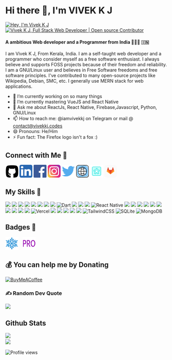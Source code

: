 # Hi there 👋, I'm VIVEK K J
[![Hey, I'm Vivek K J ](https://pimp-my-readme-next.vercel.app/api/sliding-text?emojis=1f468-200d-1f4bb&text=Hey,%20I%27m%20Vivek%20K%20J)](https://vivekkj.codes/)
[![Vivek K J, Full Stack Web Developer | Open source Contributor](https://pimp-my-readme-next.vercel.app/api/wavy-banner?subtitle=Full%20Stack%20Web%20Developer%20%7C%20Open%20source%20Contributor&title=Vivek%20K%20J)](https://vivekkj.codes)
#### A ambitious Web developer and a Programmer from India 👩🏻‍💻 🇮🇳

I am Vivek K J, From Kerala, India. I am a self-taught web developer and a programmer who consider myself as a free software enthusiast. I always believe and supports FOSS projects because of their freedom and reliability. I am a GNU/Linux user and believes in Free Software freedoms and free software principles. I've contributed to many open-source projects like Wikipedia, Debian, SMC, etc. I generally use MERN stack for web applications.

- 🔭 I’m currently working on so many things
- 🌱 I’m currently mastering VueJS and React Native
- 💬 Ask me about ReactJs, React Native, Firebase,Javascript, Python, GNU/Linux
- 📫 How to reach me: @iamvivekkj on Telegram or mail @ contact@vivekkj.codes
- 😄 Pronouns: He/Him
- ⚡ Fun fact: The Firefox logo isn't a fox :)

## Connect with Me 🔗

[<img src="assets/github.png" height='40'/>](https://github.com/vivekkj123) [<img src='assets/linkedin.png' alt='facebook' height='40'>](https://www.linkedin.com/in/iamvivekkj) [<img src='assets/facebook.png' alt='facebook' height='40'>](https://www.facebook.com/iamvivekkj)  [<img src='assets/instagram.png' alt='instagram' height='40'>](https://www.instagram.com/iamvivekkj/)  [<img src='assets/twitter.png' alt='twitter' height='40'>](https://twitter.com/iamvivekkj)  [<img src='assets/website.png' alt='website' height='40'>](https://www.vivekkj.codes)  [<img src='assets/diaspora.png' alt='diaspora' height='40'>](https://diasp.in/people/c4e6c5c034b60139369b28a1590f75bc)  [<img src='assets/gitlab.png' alt='gitlab' height='40'>](https://www.gitlab.com/vivekkj)

## My Skills 🚀

![](https://img.shields.io/badge/Linux-FCC624?style=for-the-badge&logo=linux&logoColor=black)
![](https://img.shields.io/badge/Ubuntu-E95420?style=for-the-badge&logo=ubuntu&logoColor=white)
![](https://img.shields.io/badge/Debian-A81D33?style=for-the-badge&logo=debian&logoColor=white)
![](https://img.shields.io/badge/Git-F05032?style=for-the-badge&logo=git&logoColor=white)
![](https://img.shields.io/badge/Visual_Studio_Code-0078D4?style=for-the-badge&logo=visual%20studio%20code&logoColor=white)
![](https://img.shields.io/badge/HTML5-E34F26?style=for-the-badge&logo=html5&logoColor=white)
![](https://img.shields.io/badge/CSS3-1572B6?style=for-the-badge&logo=css3&logoColor=white)
![](https://img.shields.io/badge/JavaScript-F7DF1E?style=for-the-badge&logo=javascript&logoColor=black)
![Dart](https://img.shields.io/badge/dart-%230175C2.svg?style=for-the-badge&logo=dart&logoColor=white)
![](https://img.shields.io/badge/Node.js-43853D?style=for-the-badge&logo=node.js&logoColor=white)
![](https://img.shields.io/badge/Express.js-404D59?style=for-the-badge)
![](https://img.shields.io/badge/React-20232A?style=for-the-badge&logo=react&logoColor=61DAFB)
![React Native](https://img.shields.io/badge/react_native-%2320232a.svg?style=for-the-badge&logo=react&logoColor=%2361DAFB)
![](https://img.shields.io/badge/React_Router-CA4245?style=for-the-badge&logo=react-router&logoColor=white)
![](https://img.shields.io/badge/Vue.js-35495E?style=for-the-badge&logo=vue.js&logoColor=4FC08D)
![](https://img.shields.io/badge/Redux-593D88?style=for-the-badge&logo=redux&logoColor=white)
![](https://img.shields.io/badge/Material--UI-0081CB?style=for-the-badge&logo=material-ui&logoColor=white)
![](https://img.shields.io/badge/MongoDB-4EA94B?style=for-the-badge&logo=mongodb&logoColor=white)
![](https://img.shields.io/badge/Bootstrap-563D7C?style=for-the-badge&logo=bootstrap&logoColor=white)
![](https://img.shields.io/badge/firebase-ffca28?style=for-the-badge&logo=firebase&logoColor=black)
![](https://img.shields.io/badge/Heroku-430098?style=for-the-badge&logo=heroku&logoColor=white)
![](https://img.shields.io/badge/figma-0AC97F?style=for-the-badge&logo=figma&logoColor=white)
![](https://img.shields.io/badge/Netlify-00C7B7?style=for-the-badge&logo=netlify&logoColor=white)
![Vercel](https://img.shields.io/badge/vercel-%23000000.svg?style=for-the-badge&logo=vercel&logoColor=white)
![](https://img.shields.io/badge/Markdown-000000?style=for-the-badge&logo=markdown&logoColor=white)
![](https://img.shields.io/badge/Nginx-009639?style=for-the-badge&logo=nginx&logoColor=white)
![](https://img.shields.io/badge/Python-14354C?style=for-the-badge&logo=python&logoColor=white)
![](https://img.shields.io/badge/C%2B%2B-00599C?style=for-the-badge&logo=c%2B%2B&logoColor=white)
![](https://img.shields.io/badge/Inkscape-000000?style=for-the-badge&logo=Inkscape&logoColor=white)
![TailwindCSS](https://img.shields.io/badge/tailwindcss-%2338B2AC.svg?style=for-the-badge&logo=tailwind-css&logoColor=white)
![SQLite](https://img.shields.io/badge/sqlite-%2307405e.svg?style=for-the-badge&logo=sqlite&logoColor=white) ![MongoDB](https://img.shields.io/badge/MongoDB-%234ea94b.svg?style=for-the-badge&logo=mongodb&logoColor=white)
## Badges 📛

<a href='https://archiveprogram.github.com/'><img src='https://raw.githubusercontent.com/acervenky/animated-github-badges/master/assets/acbadge.gif' width='40' height='40'></a> <a href='https://github.com/pricing'><img src='https://raw.githubusercontent.com/acervenky/animated-github-badges/master/assets/pro.gif' width='40' height='40'></a>

## 💰 You can help me by Donating
  [![BuyMeACoffee](https://img.shields.io/badge/Buy%20Me%20a%20Coffee-ffdd00?style=for-the-badge&logo=buy-me-a-coffee&logoColor=black)](https://buymeacoffee.com/vivekkj) 

### ✍️ Random Dev Quote
![](https://quotes-github-readme.vercel.app/api?type=horizontal&theme=gruvbox)

## Github Stats 

![](https://github-readme-stats.vercel.app/api?username=vivekkj123&theme=dark&hide_border=false&include_all_commits=false&count_private=true)<br/>
![](https://github-readme-streak-stats.herokuapp.com/?user=vivekkj123&theme=dark&hide_border=false)<br/>

![Profile views](https://gpvc.arturio.dev/vivekkj123)

